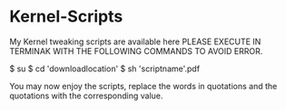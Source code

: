 # Kernel-Scripts
My Kernel tweaking scripts are available here PLEASE EXECUTE IN TERMINAK WITH THE FOLLOWING COMMANDS TO AVOID ERROR. 

$ su
$ cd 'downloadlocation' 
$ sh 'scriptname'.pdf

You may now enjoy the scripts, replace the words in quotations and the quotations with the corresponding value. 
